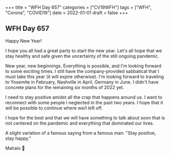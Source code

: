 +++
title = "WFH Day 657"
categories = ["CV19WFH"]
tags = ["WFH", "Corona", "COVID19"]
date = 2022-01-01
draft = false
+++

## WFH Day 657

Happy New Year!

I hope you all had a great party to start the new year. Let's all hope that we stay healthy and safe given the uncertainty of the still ongoing pandemic.

New year, new beginnings. Everything is possible, and I'm looking forward to some exciting times. I still have the company-provided sabbatical that I must take this year (it will expire otherwise).
I'm looking forward to traveling to Yosemite in February, Nashville in April, Germany in June. I didn't have concrete plans for the remaining six months of 2022 yet.

I need to stay positive amidst all the crap that happens around us. I want to reconnect with some people I neglected in the past two years. I hope that it will be possible to continue where we/I left off.

I hope for the best and that we will have something to talk about soon that is not centered on the pandemic and everything that dominated our lives.

A slight variation of a famous saying from a famous man: "Stay positive, stay happy."

Mahalo 🌸